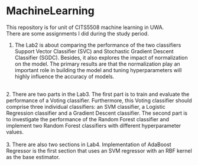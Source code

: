 # MachineLearning
This repository is for unit of CITS5508 machine learning in UWA. <br>
There are some assignments I did during the study period. <br>
1. The Lab2 is about comparing the performance of the two classifiers Support Vector Classifier (SVC) and Stochastic Gradient Descent Classifier (SGDC). Besides, it also explores the impact of normalization on the model. The primary results are that the normalization play an important role in building the model and tuning hyperparameters will highly influence the accuracy of models. <br>
<br>
2. There are two parts in the Lab3. The first part is to train and evaluate the performance of a Voting classifier. Furthermore, this Voting classifier should comprise three individual classifiers: an SVM classifier, a Logistic Regression classifier and a Gradient Descent classifier. The second part is to investigate the performance of the Random Forest classifier and implement two Random Forest classifiers with different hyperparameter values. <br>
<br>
3. There are also two sections in Lab4. Implementation of AdaBoost Regressor is the first section that uses an SVM regressor with an RBF kernel as the base estimator. 
